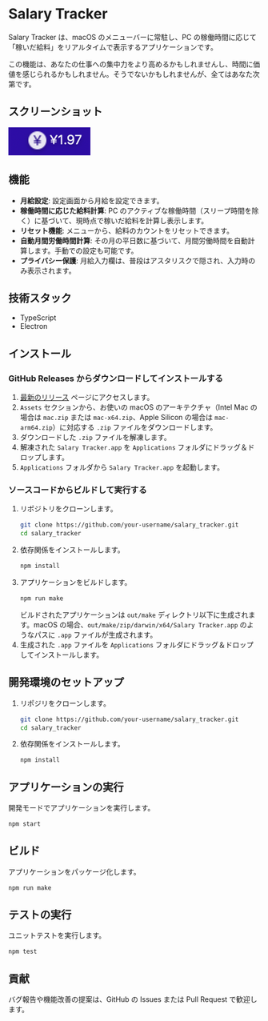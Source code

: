 # Salary Tracker

Salary Tracker は、macOS のメニューバーに常駐し、PC の稼働時間に応じて「稼いだ給料」をリアルタイムで表示するアプリケーションです。

この機能は、あなたの仕事への集中力をより高めるかもしれませんし、時間に価値を感じられるかもしれません。そうでないかもしれませんが、全てはあなた次第です。

## スクリーンショット

![Screenshot](screenshot.png)

## 機能

-   **月給設定**: 設定画面から月給を設定できます。
-   **稼働時間に応じた給料計算**: PC のアクティブな稼働時間（スリープ時間を除く）に基づいて、現時点で稼いだ給料を計算し表示します。
-   **リセット機能**: メニューから、給料のカウントをリセットできます。
-   **自動月間労働時間計算**: その月の平日数に基づいて、月間労働時間を自動計算します。手動での設定も可能です。
-   **プライバシー保護**: 月給入力欄は、普段はアスタリスクで隠され、入力時のみ表示されます。

## 技術スタック

-   TypeScript
-   Electron

## インストール

### GitHub Releases からダウンロードしてインストールする

1.  [最新のリリース](https://github.com/your-username/salary_tracker/releases/latest) ページにアクセスします。
2.  `Assets` セクションから、お使いの macOS のアーキテクチャ（Intel Mac の場合は `mac.zip` または `mac-x64.zip`、Apple Silicon の場合は `mac-arm64.zip`）に対応する `.zip` ファイルをダウンロードします。
3.  ダウンロードした `.zip` ファイルを解凍します。
4.  解凍された `Salary Tracker.app` を `Applications` フォルダにドラッグ＆ドロップします。
5.  `Applications` フォルダから `Salary Tracker.app` を起動します。

### ソースコードからビルドして実行する

1.  リポジトリをクローンします。
    ```bash
    git clone https://github.com/your-username/salary_tracker.git
    cd salary_tracker
    ```
2.  依存関係をインストールします。
    ```bash
    npm install
    ```
3.  アプリケーションをビルドします。
    ```bash
    npm run make
    ```
    ビルドされたアプリケーションは `out/make` ディレクトリ以下に生成されます。macOS の場合、`out/make/zip/darwin/x64/Salary Tracker.app` のようなパスに `.app` ファイルが生成されます。
4.  生成された `.app` ファイルを `Applications` フォルダにドラッグ＆ドロップしてインストールします。

## 開発環境のセットアップ

1.  リポジリをクローンします。
    ```bash
    git clone https://github.com/your-username/salary_tracker.git
    cd salary_tracker
    ```
2.  依存関係をインストールします。
    ```bash
    npm install
    ```

## アプリケーションの実行

開発モードでアプリケーションを実行します。
```bash
npm start
```

## ビルド

アプリケーションをパッケージ化します。
```bash
npm run make
```

## テストの実行

ユニットテストを実行します。
```bash
npm test
```

## 貢献

バグ報告や機能改善の提案は、GitHub の Issues または Pull Request で歓迎します。

